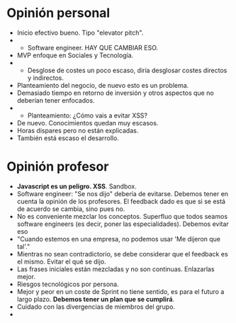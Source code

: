 # Opinión personal
* Inicio efectivo bueno. Tipo "elevator pitch".
* + Software engineer. HAY QUE CAMBIAR ESO.
* MVP enfoque en Sociales y Tecnología.
* + Desglose de costes un poco escaso, diría desglosar costes directos y indirectos.
* Planteamiento del negocio, de nuevo esto es un problema.
* Demasiado tiempo en retorno de inversión y otros aspectos que no deberían tener enfocados.
* + Planteamiento: ¿Cómo vais a evitar XSS?
* De nuevo. Conocimientos quedan muy escasos.
* Horas dispares pero no están explicadas.
* También está escaso el desarrollo.

# Opinión profesor
* **Javascript es un peligro. XSS**. Sandbox.
* Software engineer: "Se nos dijo" debería de evitarse. Debemos tener en cuenta la opinión de los profesores. El feedback dado es que si se está de acuerdo se cambia, sino pues no. 
* No es conveniente mezclar los conceptos. Superfluo que todos seamos software engineers (es decir, poner las especialidades). Debemos evitar eso
* "Cuando estemos en una empresa, no podemos usar 'Me dijeron que tal'."
* Mientras no sean contradictorio, se debe considerar que el feedback es el mismo. Evitar el qué se dijo.
* Las frases iniciales están mezcladas y no son continuas. Enlazarlas mejor.
* Riesgos tecnológicos por persona.
* Mejor y peor en un coste de Sprint no tiene sentido, es para el futuro a largo plazo. **Debemos tener un plan que se cumplirá**.
* Cuidado con las divergencias de miembros del grupo.
* 